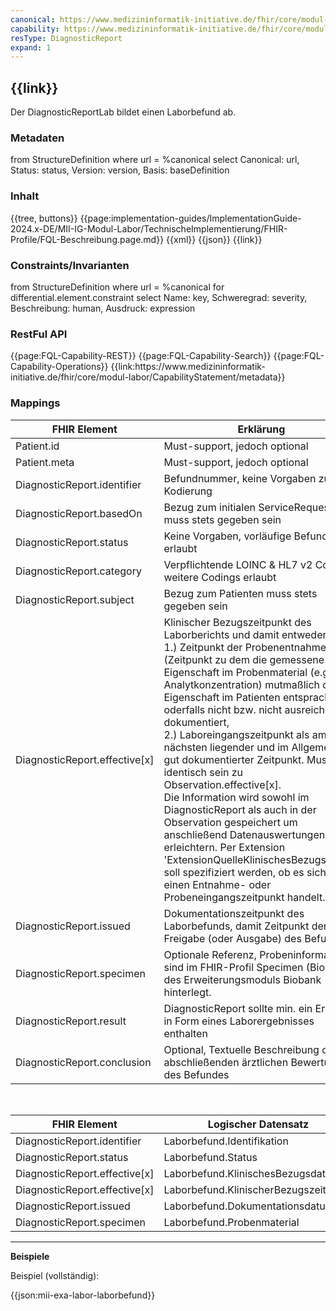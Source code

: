 ```yaml
---
canonical: https://www.medizininformatik-initiative.de/fhir/core/modul-labor/StructureDefinition/DiagnosticReportLab
capability: https://www.medizininformatik-initiative.de/fhir/core/modul-labor/CapabilityStatement/metadata
resType: DiagnosticReport
expand: 1
---
```

## {{link}}

Der DiagnosticReportLab bildet einen Laborbefund ab.

### Metadaten

<fql output="table" headers="true">
from
	StructureDefinition
where
	url = %canonical
select
	Canonical: url, Status: status, Version: version, Basis: baseDefinition
</fql>

### Inhalt

<tabs>
  <tab title="Darstellung">{{tree, buttons}}</tab>
  <tab title="Beschreibung"> 
    {{page:implementation-guides/ImplementationGuide-2024.x-DE/MII-IG-Modul-Labor/TechnischeImplementierung/FHIR-Profile/FQL-Beschreibung.page.md}}
  </tab>
  <tab title="XML">{{xml}}</tab>
  <tab title="JSON">{{json}}</tab>
  <tab title="Link">{{link}}</tab>
</tabs>

<br>

### Constraints/Invarianten
<fql headers="true">
from StructureDefinition where url = %canonical for differential.element.constraint select Name: key, Schweregrad: severity, Beschreibung: human, Ausdruck: expression
</fql>

### RestFul API

<tabs>
        <tab title="Interaktionen"> 
        {{page:FQL-Capability-REST}}
    </tab>
    <tab title="Suchparameter">
        {{page:FQL-Capability-Search}}
    </tab>
    <tab title="Operationen">
        {{page:FQL-Capability-Operations}}
    </tab>
    <tab title="Link">
    <!-- Achtung: Link muss noch händisch gesetzt werden, hier funktioniert der Platzhalter %capability nicht!-->
        {{link:https://www.medizininformatik-initiative.de/fhir/core/modul-labor/CapabilityStatement/metadata}}
    </tab>
</tabs>

### Mappings

| FHIR Element | Erklärung |
|--------------|-----------|
| Patient.id      | Must-support, jedoch optional        |
| Patient.meta       | Must-support, jedoch optional         |
| DiagnosticReport.identifier       | Befundnummer, keine Vorgaben zur Kodierung|
| DiagnosticReport.basedOn       | Bezug zum initialen ServiceRequest muss stets gegeben sein|
| DiagnosticReport.status       | Keine Vorgaben, vorläufige Befunde sind erlaubt|
| DiagnosticReport.category       | Verpflichtende LOINC & HL7 v2 Codes, weitere Codings erlaubt|
| DiagnosticReport.subject       | Bezug zum Patienten muss stets gegeben sein|
| DiagnosticReport.effective[x]       | Klinischer Bezugszeitpunkt des Laborberichts und damit entweder </br>1.) Zeitpunkt der Probenentnahme (Zeitpunkt zu dem die gemessene Eigenschaft im Probenmaterial (e.g. Analytkonzentration) mutmaßlich der Eigenschaft im Patienten entsprach) oderfalls nicht bzw. nicht ausreichend dokumentiert, </br>2.) Laboreingangszeitpunkt als am nächsten liegender und im Allgemeinen gut dokumentierter Zeitpunkt. Muss identisch sein zu Observation.effective[x]. </br>Die Information wird sowohl im DiagnosticReport als auch in der Observation gespeichert um anschließend Datenauswertungen zu erleichtern. Per Extension 'ExtensionQuelleKlinischesBezugsdatum' soll spezifiziert werden, ob es sich um einen Entnahme- oder Probeneingangszeitpunkt handelt. |
| DiagnosticReport.issued       | Dokumentationszeitpunkt des Laborbefunds, damit Zeitpunkt der Freigabe (oder Ausgabe) des Befundes|
| DiagnosticReport.specimen       | Optionale Referenz, Probeninformationen sind im FHIR-Profil Specimen (Bioprobe) des Erweiterungsmoduls Biobank hinterlegt.|
| DiagnosticReport.result       | DiagnosticReport sollte min. ein Ergebnis in Form eines Laborergebnisses enthalten|
| DiagnosticReport.conclusion       | Optional, Textuelle Beschreibung der abschließenden ärztlichen Bewertung des Befundes|

<br>

| FHIR Element | Logischer Datensatz |
|--------------|-----------|
| DiagnosticReport.identifier       | Laborbefund.Identifikation        |
| DiagnosticReport.status       | Laborbefund.Status        |
| DiagnosticReport.effective[x]       |Laborbefund.KlinischesBezugsdatum |
| DiagnosticReport.effective[x]       |Laborbefund.KlinischerBezugszeitpunkt |
| DiagnosticReport.issued       |Laborbefund.Dokumentationsdatum|
| DiagnosticReport.specimen       |Laborbefund.Probenmaterial|

---

**Beispiele**

Beispiel (vollständig):

{{json:mii-exa-labor-laborbefund}}


